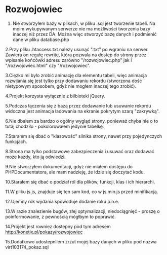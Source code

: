 # Rozwojowiec

1. Nie stworzyłem bazy w plikach, w pliku .sql jest tworzenie tabeli. Na moim wykupywanym serwerze nie ma możliwości tworzenia bazy inaczej niż przez DA. Można więc stworzyć bazę danych i podmienić dane w pliku database.php

2.Przy pliku .htaccess.txt należy usunąć ".txt" po wgraniu na serwer. Zawiera on regułę rewrite, która pozwala na dostęp do strony przez wpisanie końcówki adresu zarówno "/rozwojowiec.php" jak i "/rozwojowiec.html" czy "/rozwojowiec".

3.Ciężko mi było zrobić animację dla elementu <tr> tabeli, więc animacja rozwijania się jest tylko przy dodawaniu rekordu (stworzona dość nietypowym sposobem, gdyż nie mogłem inaczej tego zrobić).

4.Projekt korzysta wyłącznie z bilbioteki jQuery.

5.Podczas łączenia się z bazą przez dodawanie lub usuwanie rekordu widoczna jest animacja ładowania na ekranie pokrytym szarą "zakrywką".

6.Nie dbałem za bardzo o ogólny wygląd strony, ponieważ chyba nie o to tutaj chodziło - pokolorowałem jedynie tabelkę.

7.Starałem się dbać o "klasowość" silnika strony, nawet przy pojedynczych funkcjach.

8.Strona ma tylko podstawowe zabezpieczenia i usuwać oraz dodawać może każdy, kto ją odwiedzi.

9.Nie stworzyłem dokumentacji, gdyż nie miałem dostępu do PHPDocumentatora, ale mam nadzieję, że idzie się doczytać kodu.

10.Starałem się dbać o podział ról dla plików, funkcji, klas i ich hierarchi.

11.W pliku js.js, znajduje się ten sam kod, co w js.min.js przed minifikacją.

12.Ujemny rok wydania spowoduje dodanie roku p.n.e.

13.W razie znalezienie bugów, złej optymalizacji, niedociągnięć - proszę o poinformowanie, z pewnością mógłbym to poprawić.

14.Projekt jest rowniez dostepny pod tym adresem http://konetix.pl/pokazy/rozwojowiec

15.Dodatkowo udostepnilem zrzut mojej bazy danych w pliku pod nazwa virt103174_pokaz.sql
